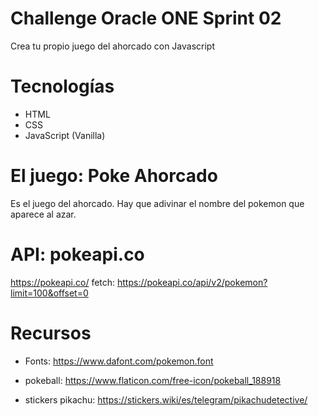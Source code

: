 # Challenge Oracle ONE Sprint 02

Crea tu propio juego del ahorcado con Javascript

# Tecnologías

- HTML
- CSS
- JavaScript (Vanilla)

# El juego: Poke Ahorcado

Es el juego del ahorcado. Hay que adivinar el nombre del pokemon que aparece al azar.

# API: pokeapi.co

https://pokeapi.co/
fetch: https://pokeapi.co/api/v2/pokemon?limit=100&offset=0

# Recursos

- Fonts:
  https://www.dafont.com/pokemon.font

- pokeball:
  https://www.flaticon.com/free-icon/pokeball_188918

- stickers pikachu:
  https://stickers.wiki/es/telegram/pikachudetective/
